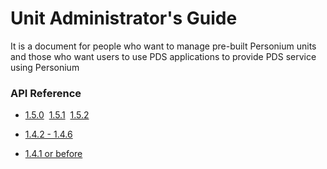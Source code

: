 # Unit Administrator's Guide

It is a document for people who want to manage pre-built Personium units and those who want users to use PDS applications to provide PDS service using Personium

### API Reference<br>
* [1.5.0](../apiref/1.5.0/000_Rest_API_Reference.html)&nbsp;&nbsp;[1.5.1](../apiref/1.5.1/000_Rest_API_Reference.html)&nbsp;&nbsp;[1.5.2](../apiref/1.5.2/000_Rest_API_Reference.html)

* [1.4.2 - 1.4.6](../apiref/1.4.6/000_Rest_API_Reference.html)

* [1.4.1 or before](http://personium.io/docs/api/1.3.25/English/English.htm#docs/WelcometoPCSDocumentation.htm)
